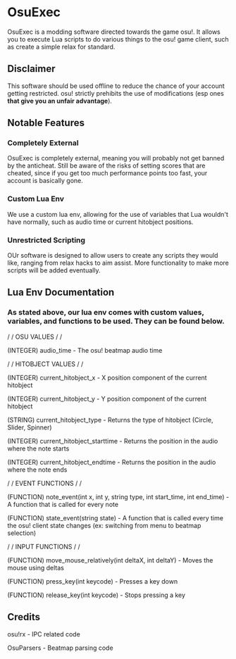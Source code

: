 # OsuExec
OsuExec is a modding software directed towards the game osu!. It allows you to execute Lua scripts to do various things to the osu! game client, such as create a simple relax for standard.

## Disclaimer
This software should be used offline to reduce the chance of your account getting restricted. osu! strictly prehibits the use of modifications (esp ones **that give you an unfair advantage**).

## Notable Features
### Completely External
OsuExec is completely external, meaning you will probably not get banned by the anticheat. Still be aware of the risks of setting scores that are cheated, since if you get too much performance points too fast, your account is basically gone.

### Custom Lua Env
We use a custom lua env, allowing for the use of variables that Lua wouldn't have normally, such as audio time or current hitobject positions.

### Unrestricted Scripting
OUr software is designed to allow users to create any scripts they would like, ranging from relax hacks to aim assist. More functionality to make more scripts will be added eventually.

## Lua Env Documentation
### As stated above, our lua env comes with custom values, variables, and functions to be used. They can be found below.

/ / OSU VALUES / /

(INTEGER) audio_time - The osu! beatmap audio time

/ / HITOBJECT VALUES / /

(INTEGER) current_hitobject_x - X position component of the current hitobject

(INTEGER) current_hitobject_y - Y position component of the current hitobject

(STRING) current_hitobject_type - Returns the type of hitobject (Circle, Slider, Spinner)

(INTEGER) current_hitobject_starttime - Returns the position in the audio where the note starts

(INTEGER) current_hitobject_endtime - Returns the position in the audio where the note ends

/ / EVENT FUNCTIONS / /

(FUNCTION) note_event(int x, int y, string type, int start_time, int end_time) - A function that is called for every note

(FUNCTION) state_event(string state) - A function that is called every time the osu! client state changes (ex: switching from menu to beatmap selection)

/ / INPUT FUNCTIONS / /

(FUNCTION) move_mouse_relatively(int deltaX, int deltaY) - Moves the mouse using deltas

(FUNCTION) press_key(int keycode) - Presses a key down

(FUNCTION) release_key(int keycode) - Stops pressing a key

## Credits
osu!rx - IPC related code

OsuParsers - Beatmap parsing code
